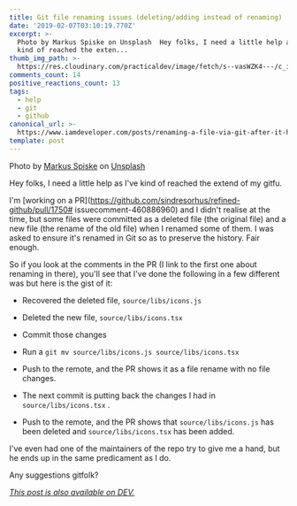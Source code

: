 ```yaml
---
title: Git file renaming issues (deleting/adding instead of renaming)
date: '2019-02-07T03:10:19.770Z'
excerpt: >-
  Photo by Markus Spiske on Unsplash  Hey folks, I need a little help as I've
  kind of reached the exten...
thumb_img_path: >-
  https://res.cloudinary.com/practicaldev/image/fetch/s--vasWZK4---/c_imagga_scale,f_auto,fl_progressive,h_420,q_auto,w_1000/https://thepracticaldev.s3.amazonaws.com/i/cu5csch4pwfki2r0yfac.jpg
comments_count: 14
positive_reactions_count: 13
tags:
  - help
  - git
  - github
canonical_url: >-
  https://www.iamdeveloper.com/posts/renaming-a-file-via-git-after-it-has-been-deleted-in-a-pr-41dn/
template: post
---
```



Photo by [Markus Spiske](https://unsplash.com/photos/xekxE_VR0Ec?utm_source=unsplash&utm_medium=referral&utm_content=creditCopyText) on [Unsplash](https://unsplash.com/search/photos/source-control?utm_source=unsplash&utm_medium=referral&utm_content=creditCopyText)

Hey folks, I need a little help as I've kind of reached the extend of my gitfu.

I'm [working on a PR](https://github.com/sindresorhus/refined-github/pull/1750# issuecomment-460886960) and I didn't realise at the time, but some files were committed as a deleted file (the original file) and a new file (the rename of the old file) when I renamed some of them. I was asked to ensure it's renamed in Git so as to preserve the history. Fair enough.

So if you look at the comments in the PR (I link to the first one about renaming in there), you'll see that I've done the following in a few different was but here is the gist of it:

- Recovered the deleted file, 
`source/libs/icons.js`

- Deleted the new file, 
`source/libs/icons.tsx`

- Commit those changes
- Run a 
`git mv source/libs/icons.js source/libs/icons.tsx`

- Push to the remote, and the PR shows it as a file rename with no file changes.
- The next commit is putting back the changes I had in 
`source/libs/icons.tsx`
.
- Push to the remote, and the PR shows that 
`source/libs/icons.js`
 has been deleted and 
`source/libs/icons.tsx`
 has been added.

I've even had one of the maintainers of the repo try to give me a hand, but he ends up in the same predicament as I do.

Any suggestions gitfolk?

*[This post is also available on DEV.](https://dev.to/nickytonline/renaming-a-file-via-git-after-it-has-been-deleted-in-a-pr-41dn)*


<script>
const parent = document.getElementsByTagName('head')[0];
const script = document.createElement('script');
script.type = 'text/javascript';
script.src = 'https://cdnjs.cloudflare.com/ajax/libs/iframe-resizer/4.1.1/iframeResizer.min.js';
script.charset = 'utf-8';
script.onload = function() {
    window.iFrameResize({}, '.liquidTag');
};
parent.appendChild(script);
</script>    
